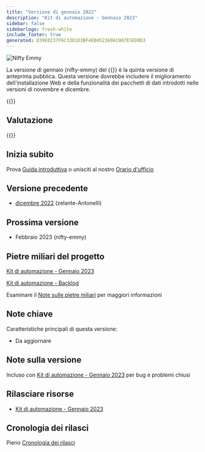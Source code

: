 ```yaml
---
title: "Versione di gennaio 2022"
description: "Kit di automazione - Gennaio 2023"
sidebar: false
sidebarlogo: fresh-white
include_footer: true
generated: D39E0237F6C3381D3BF4EB452369A1907E5ED0D3
---
```


<div class="optional">

![Nifty Emmy](/images/nifty-emmy.png)

La versione di gennaio (nifty-emmy) del {{<product-name>}} è la quinta versione di anteprima pubblica. Questa versione dovrebbe includere il miglioramento dell'installazione Web e della funzionalità dei pacchetti di dati introdotti nelle versioni di novembre e dicembre.

</div>

<div class="optional">

{{<presentationStyles>}}

## Valutazione

{{<questions name="/content/it/releases/january-2023.json" completed="Grazie per aver fornito feedback" showNavigationButtons="false" locale="it">}}

</div>

<div class="optional">

## Inizia subito

Prova [Guida introduttiva](/it/get-started) o unisciti al nostro [Orario d'ufficio](/it/office-hours)

## Versione precedente

- [dicembre 2022](/it/releases/december-2022) (zelante-Antonelli)

## Prossima versione

- Febbraio 2023 (nifty-emmy)

## Pietre miliari del progetto

[Kit di automazione - Gennaio 2023](https://github.com/orgs/microsoft/projects/486/views/9)

[Kit di automazione - Backlog](https://github.com/orgs/microsoft/projects/486/views/1)

Esaminare il [Note sulle pietre miliari](/it/releases/milestones) per maggiori informazioni

## Note chiave

Caratteristiche principali di questa versione:

- Da aggiornare

## Note sulla versione

Incluso con [Kit di automazione - Gennaio 2023](https://github.com/microsoft/powercat-automation-kit/releases/tag/AutomationKit-January2023) per bug e problemi chiusi

## Rilasciare risorse

- [Kit di automazione - Gennaio 2023](https://github.com/microsoft/powercat-automation-kit/releases/tag/AutomationKit-January2023)

## Cronologia dei rilasci

Pieno [Cronologia dei rilasci](/it/releases)

</div>
